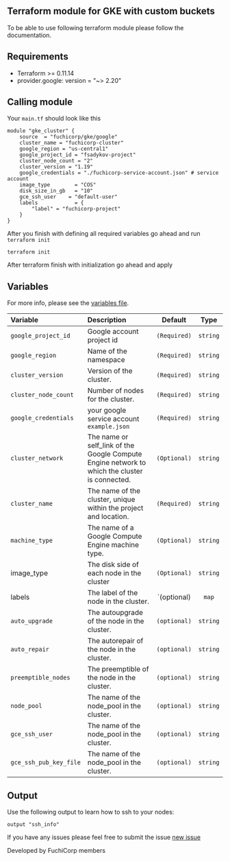 ## Terraform module for GKE with custom buckets

To be able to use following terraform module please follow the documentation. 


## Requirements

* Terraform >= 0.11.14
* provider.google: version = "~> 2.20"



## Calling module

Your `main.tf` should look like this
```
module "gke_cluster" {
    source  = "fuchicorp/gke/google"
    cluster_name = "fuchicorp-cluster"
    google_region = "us-central1"
    google_project_id = "fsadykov-project"
    cluster_node_count = "2"
    cluster_version = "1.19"
    google_credentials = "./fuchicorp-service-account.json" # service account 
    image_type        = "COS"
    disk_size_in_gb   = "10"
    gce_ssh_user    = "default-user"
    labels            = {
        "label" = "fuchicorp-project"
    }
}
```

After you finish with defining all required variables go ahead and run `terraform init`

```
terraform init
```

After terraform finish with initialization go ahead and apply 

## Variables

For more info, please see the [variables file](?tab=inputs).

| Variable               | Description                         | Default                                               | Type |
| :--------------------- | :---------------------------------- | :---------------------------------------------------: | :--------------------: |
| `google_project_id` | Google account project id | `(Required)` | `string` |
| `google_region` | Name of the namespace | `(Required)` | `string` |
| `cluster_version` | Version of the cluster. | `(Required)` | `string` |
| `cluster_node_count` | Number of nodes for the cluster. | `(Required)` | `string` |
| `google_credentials` | your google service account `example.json`| `(Required)` | `string` |
| `cluster_network` |The name or self_link of the Google Compute Engine network to which the cluster is connected. | `(Optional)` | `string` |
| `cluster_name` | The name of the cluster, unique within the project and location. | `(Required)` | `string` |
| `machine_type` | The name of a Google Compute Engine machine type. | `(Optional)` | `string` |
| image_type     | The disk side of each node in the cluster         |  `(Optional)`| `string`  |  
| labels         | The label of the node in the cluster.             |  `(optional) | `map`| 
| `auto_upgrade`  |  The autoupgrade of the node in the cluster.     |  `(optional)` |  `string`  |                                         |              |
| `auto_repair`   |  The autorepair of the node in the cluster.      |  `(optional)` |  `string`  |  
| `preemptible_nodes`   |  The preemptible  of the node in the cluster. |  `(optional)` |  `string`  | 
| `node_pool`   |  The name of the node_pool in the cluster.            |  `(optional)` |  `string`  |  
| `gce_ssh_user`   |  The name of the node_pool in the cluster.            |  `(optional)` |  `string`  |  
| `gce_ssh_pub_key_file`   |  The name of the node_pool in the cluster.            |  `(optional)` |  `string`  |  

## Output

Use the following output to learn how to ssh to your nodes:
```
output "ssh_info"
```


If you have any issues please feel free to submit the issue [new issue](https://github.com/fuchicorp/terraform-google-gke/issues/new) 

Developed by FuchiCorp members 

